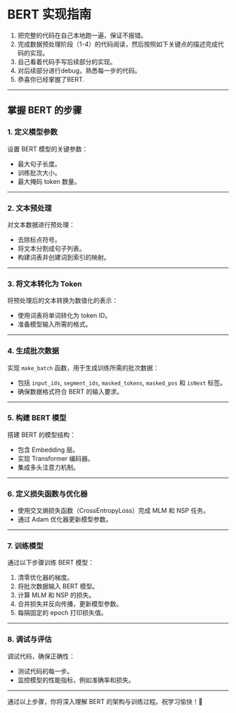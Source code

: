 




# BERT 实现指南

1. 把完整的代码在自己本地跑一遍，保证不报错。
2. 完成数据预处理阶段（1-4）的代码阅读，然后按照如下关键点的描述完成代码的实现。
3. 自己看着代码手写后续部分的实现。
4. 对后续部分进行debug，熟悉每一步的代码。
5. 恭喜你已经掌握了BERT.

---

## 掌握 BERT 的步骤

### **1. 定义模型参数**
设置 BERT 模型的关键参数：
- 最大句子长度。
- 训练批次大小。
- 最大掩码 token 数量。

---

### **2. 文本预处理**
对文本数据进行预处理：
- 去除标点符号。
- 将文本分割成句子列表。
- 构建词表并创建词到索引的映射。

---

### **3. 将文本转化为 Token**
将预处理后的文本转换为数值化的表示：
- 使用词表将单词转化为 token ID。
- 准备模型输入所需的格式。

---

### **4. 生成批次数据**
实现 `make_batch` 函数，用于生成训练所需的批次数据：
- 包括 `input_ids`, `segment_ids`, `masked_tokens`, `masked_pos` 和 `isNext` 标签。
- 确保数据格式符合 BERT 的输入要求。

---

### **5. 构建 BERT 模型**
搭建 BERT 的模型结构：
- 包含 Embedding 层。
- 实现 Transformer 编码器。
- 集成多头注意力机制。

---

### **6. 定义损失函数与优化器**
- 使用交叉熵损失函数（CrossEntropyLoss）完成 MLM 和 NSP 任务。
- 通过 Adam 优化器更新模型参数。

---

### **7. 训练模型**
通过以下步骤训练 BERT 模型：
1. 清零优化器的梯度。
2. 将批次数据输入 BERT 模型。
3. 计算 MLM 和 NSP 的损失。
4. 合并损失并反向传播，更新模型参数。
5. 每隔固定的 epoch 打印损失值。

---

### **8. 调试与评估**
调试代码，确保正确性：
- 测试代码的每一步。
- 监控模型的性能指标，例如准确率和损失。

---

通过以上步骤，你将深入理解 BERT 的架构与训练过程。祝学习愉快！🚀
